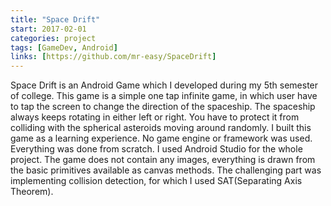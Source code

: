 ```yaml
---
title: "Space Drift"
start: 2017-02-01
categories: project
tags: [GameDev, Android]
links: [https://github.com/mr-easy/SpaceDrift]
---
```


Space Drift is an Android Game which I developed during my 5th semester of college. This game is a simple one tap infinite game, in which user have to tap the screen to change the direction of the spaceship. The spaceship always keeps rotating in either left or right. You have to protect it from colliding with the spherical asteroids moving around randomly. I built this game as a learning experience. No game engine or framework was used. Everything was done from scratch. I used Android Studio for the whole project. The game does not contain any images, everything is drawn from the basic primitives available as canvas methods. The challenging part was implementing collision detection, for which I used SAT(Separating Axis Theorem).
